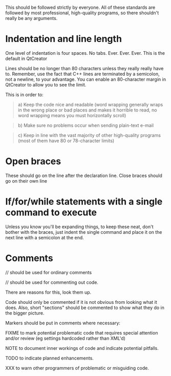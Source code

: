 This should be followed strictly by everyone. All of these standards are followed by most professional, high-quality programs, so there shouldn't really be any arguments.

# Indentation and line length #

One level of indentation is four spaces. No tabs. Ever. Ever. Ever. This is the default in QtCreator


Lines should be no longer than 80 characters unless they really really have to. Remember, use the fact that C++ lines are terminated by a semicolon, not a newline, to your advantage. You can enable an 80-character margin in QtCreator to allow you to see the limit.

This is in order to:

> a) Keep the code nice and readable (word wrapping generally wraps in the wrong place or bad places and makes it horrible to read, no word wrapping means you must horizontally scroll)

> b) Make sure no problems occur when sending plain-text e-mail

> c) Keep in line with the vast majority of other high-quality programs (most of them have 80 or 78-character limits)


# Open braces #

These should go on the line after the declaration line. Close braces should go on their own line

# If/for/while statements with a single command to execute #

Unless you know you'll be expanding things, to keep these neat, don't bother with the braces, just indent the single command and place it on the next line with a semicolon at the end.

# Comments #

// should be used for ordinary comments

// should be used for commenting out code.

There are reasons for this, look them up.



Code should only be commented if it is not obvious from looking what it does. Also, short "sections" should be commented to show what they do in the bigger picture.



Markers should be put in comments where necessary:

FIXME to mark potential problematic code that requires special attention and/or review (eg settings hardcoded rather than XML'd)

NOTE to document inner workings of code and indicate potential pitfalls.

TODO to indicate planned enhancements.

XXX to warn other programmers of problematic or misguiding code.
